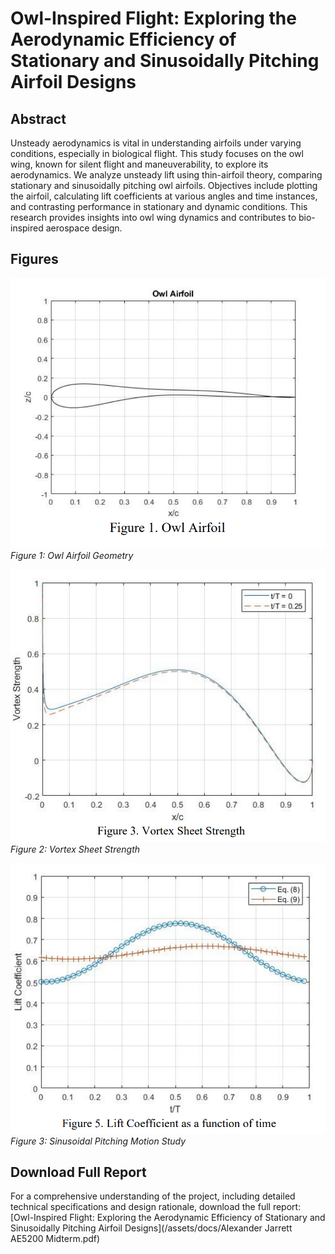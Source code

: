 # Owl-Inspired Flight: Exploring the Aerodynamic Efficiency of Stationary and Sinusoidally Pitching Airfoil Designs
## Abstract
Unsteady aerodynamics is vital in understanding airfoils under varying conditions, especially in biological flight. This study focuses on the owl wing, known for silent flight and maneuverability, to explore its aerodynamics. We analyze unsteady lift using thin-airfoil theory, comparing stationary and sinusoidally pitching owl airfoils. Objectives include plotting the airfoil, calculating lift coefficients at various angles and time instances, and contrasting performance in stationary and dynamic conditions. This research provides insights into owl wing dynamics and contributes to bio-inspired aerospace design.

## Figures

![Owl Airfoil Geometry](/assets/images/Owl_airfoil_geometry.PNG)  
*Figure 1: Owl Airfoil Geometry*

![Lift Coefficient Analysis](/assets/images/Vortex_sheet_strength.PNG)  
*Figure 2: Vortex Sheet Strength*

![Sinusoidal Pitching Motion Study](/assets/images/Sinusoidal_Pitching_Motion_Study.PNG)  
*Figure 3: Sinusoidal Pitching Motion Study*

## Download Full Report
For a comprehensive understanding of the project, including detailed technical specifications and design rationale, download the full report: [Owl-Inspired Flight: Exploring the Aerodynamic Efficiency of Stationary and Sinusoidally Pitching Airfoil Designs](/assets/docs/Alexander Jarrett AE5200 Midterm.pdf)
